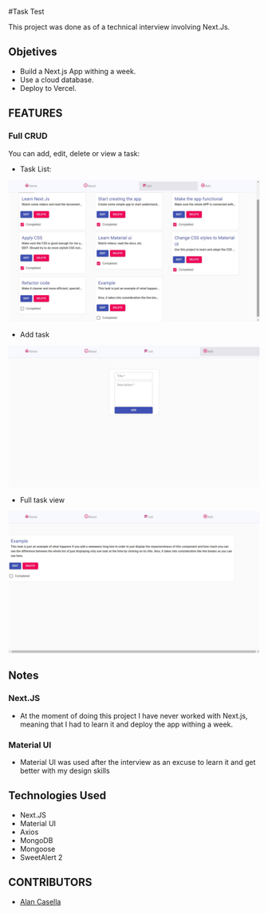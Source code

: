 #Task Test

This project was done as of a technical interview involving Next.Js.

## Objetives

- Build a Next.js App withing a week.
- Use a cloud database.
- Deploy to Vercel.

## FEATURES

### Full CRUD

You can add, edit, delete or view a task:

- Task List:

![List](./utils/List.jpg)

- Add task

![add](./utils/Add.jpg)

- Full task view

![example](./utils/ExampleFull.jpg)

## Notes

### Next.JS

- At the moment of doing this project I have never worked with Next.js, meaning that I had to learn it and deploy the app withing a week.

### Material UI

- Material UI was used after the interview as an excuse to learn it and get better with my design skills

## Technologies Used

- Next.JS
- Material UI
- Axios
- MongoDB
- Mongoose
- SweetAlert 2


## CONTRIBUTORS

- [Alan Casella](https://github.com/AlanCasella)